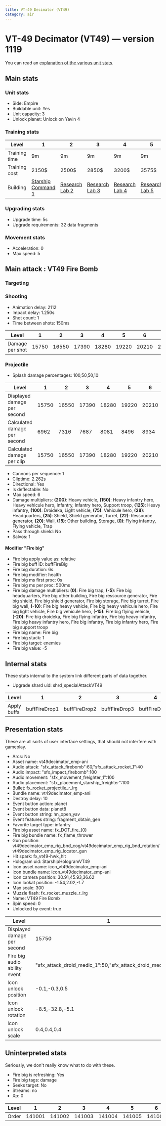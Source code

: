 ```yaml
---
title: VT-49 Decimator (VT49)
category: air
---
```


# VT-49 Decimator (VT49) — version 1119

You can read an [explanation  of the various unit stats](unitexplained.md).

## Main stats

### Unit stats

  * Side: Empire
  * Buildable unit: Yes
  * Unit capacity: 3
  * Unlock planet: Unlock on Yavin 4

### Training stats

|Level        |1                                            |2                                      |3                                      |4                                      |5                                      |6                                      |7                                      |8                                      |9                                      |10                                      |
|-------------|---------------------------------------------|---------------------------------------|---------------------------------------|---------------------------------------|---------------------------------------|---------------------------------------|---------------------------------------|---------------------------------------|---------------------------------------|----------------------------------------|
|Training time|9m                                           |9m                                     |9m                                     |9m                                     |9m                                     |12m                                    |12m                                    |15m                                    |15m                                    |18m                                     |
|Training cost|2150$                                        |2500$                                  |2850$                                  |3200$                                  |3575$                                  |3925$                                  |4275$                                  |4625$                                  |5000$                                  |5350$                                   |
|Building     |[Starship Command 1](empireFleetCommand.html)|[Research Lab 2](empireOffenseLab.html)|[Research Lab 3](empireOffenseLab.html)|[Research Lab 4](empireOffenseLab.html)|[Research Lab 5](empireOffenseLab.html)|[Research Lab 6](empireOffenseLab.html)|[Research Lab 7](empireOffenseLab.html)|[Research Lab 8](empireOffenseLab.html)|[Research Lab 9](empireOffenseLab.html)|[Research Lab 10](empireOffenseLab.html)|


### Upgrading stats

  * Upgrade time: 5s
  * Upgrade requirements: 32 data fragments

### Movement stats

  * Acceleration: 0
  * Max speed: 5

## Main attack : VT49 Fire Bomb

### Targeting


### Shooting

  * Animation delay: 2112
  * Impact delay: 1.250s
  * Shot count: 1
  * Time between shots: 150ms

|Level          |1    |2    |3    |4    |5    |6    |7    |8    |9    |10   |
|---------------|-----|-----|-----|-----|-----|-----|-----|-----|-----|-----|
|Damage per shot|15750|16550|17390|18280|19220|20210|21260|22370|23540|24780|


### Projectile

  * Splash damage percentages: 100,50,50,10

|Level                       |1    |2    |3    |4    |5    |6    |7    |8    |9    |10   |
|----------------------------|-----|-----|-----|-----|-----|-----|-----|-----|-----|-----|
|Displayed damage per second |15750|16550|17390|18280|19220|20210|21260|22370|23540|24780|
|Calculated damage per second|6962 |7316 |7687 |8081 |8496 |8934 |9398 |9889 |10406|10954|
|Calculated damage per clip  |15750|16550|17390|18280|19220|20210|21260|22370|23540|24780|


  * Cannons per sequence: 1
  * Cliptime: 2.262s
  * Directional: Yes
  * Is deflectable: No
  * Max speed: 6
  * Damage multipliers: **(200)**: Heavy vehicle, **(150)**: Heavy infantry hero, Heavy vehicule hero, Infantry, Infantry hero, Support troop, **(125)**: Heavy infantry, **(100)**: Droideka, Light vehicle, **(75)**: Vehicule hero, **(28)**: Headquarters, **(25)**: Shield, Shield generator, Turret, **(22)**: Ressource generator, **(20)**: Wall, **(15)**: Other building, Storage, **(0)**: Flying infantry, Flying vehicle, Trap
  * Pass through shield: No
  * Salvos: 1

#### Modifier "Fire big"

  * Fire big apply value as: relative
  * Fire big buff ID: buffFireBig
  * Fire big duration: 6s
  * Fire big modifier: health
  * Fire big ms first proc: 0s
  * Fire big ms per proc: 500ms
  * Fire big damage multipliers: **(0)**: Fire big trap, **(-5)**: Fire big headquarters, Fire big other building, Fire big ressource generator, Fire big shield, Fire big shield generator, Fire big storage, Fire big turret, Fire big wall, **(-10)**: Fire big heavy vehicle, Fire big heavy vehicule hero, Fire big light vehicle, Fire big vehicule hero, **(-15)**: Fire big flying vehicle, **(-20)**: Fire big droideka, Fire big flying infantry, Fire big heavy infantry, Fire big heavy infantry hero, Fire big infantry, Fire big infantry hero, Fire big support troop
  * Fire big name: Fire big
  * Fire big stack: 1
  * Fire big target: enemies
  * Fire big value: -5


## Internal stats

These stats internal to the system link different parts of data together.

  * Upgrade shard uid: shrd_specialAttackVT49

|Level      |1            |2            |3            |4            |5            |6            |7            |8            |9            |10            |
|-----------|-------------|-------------|-------------|-------------|-------------|-------------|-------------|-------------|-------------|--------------|
|Apply buffs|buffFireDrop1|buffFireDrop2|buffFireDrop3|buffFireDrop4|buffFireDrop5|buffFireDrop6|buffFireDrop7|buffFireDrop8|buffFireDrop9|buffFireDrop10|


## Presentation stats

These are all sorts of user interface settings, that should not interfere with gameplay.

  * Arcs: No
  * Asset name: vt49decimator_emp-ani
  * Audio attack: "sfx_attack_firebomb":60,"sfx_attack_rocket_1":40
  * Audio impact: "sfx_impact_firebomb":100
  * Audio movement: "sfx_movement_freighter_1":100
  * Audio placement: "sfx_placement_starship_freighter":100
  * Bullet: fx_rocket_projectile_r_lrg
  * Bundle name: vt49decimator_emp-ani
  * Destroy delay: 10
  * Event button action: planet
  * Event button data: planet8
  * Event button string: hn_open_yav
  * Event features string: fragment_obtain_gen
  * Favorite target type: infantry
  * Fire big asset name: fx_DOT_fire_{0}
  * Fire big bundle name: fx_flame_thrower
  * Gun position: vt49decimator_emp_rig_bnd_cog/vt49decimator_emp_rig_bnd_rotation/vt49decimator_emp_rig_locator_gun
  * Hit spark: fx_vt49-hwk_hit
  * Hologram uid: StarshipHologramVT49
  * Icon asset name: icon_vt49decimator_emp-ani
  * Icon bundle name: icon_vt49decimator_emp-ani
  * Icon camera position: 30.91,45.93,36.62
  * Icon lookat position: -1.54,2.02,-1.7
  * Max scale: 300
  * Muzzle flash: fx_rocket_muzzle_r_lrg
  * Name: VT49 Fire Bomb
  * Spin speed: 0
  * Unlocked by event: true

|Level                       |1                                                          |2                                                          |3                                                          |4                                                          |5                                                          |6                                                          |7                                                          |8                                                          |9                                                          |10                                                         |
|----------------------------|-----------------------------------------------------------|-----------------------------------------------------------|-----------------------------------------------------------|-----------------------------------------------------------|-----------------------------------------------------------|-----------------------------------------------------------|-----------------------------------------------------------|-----------------------------------------------------------|-----------------------------------------------------------|-----------------------------------------------------------|
|Displayed damage per second |15750                                                      |16550                                                      |17390                                                      |18280                                                      |19220                                                      |20210                                                      |21260                                                      |22370                                                      |23540                                                      |24780                                                      |
|Fire big audio ability event|"sfx_attack_droid_medic_1":50,"sfx_attack_droid_medic_2":50|"sfx_attack_droid_medic_1":50,"sfx_attack_droid_medic_2":50|"sfx_attack_droid_medic_1":50,"sfx_attack_droid_medic_2":50|"sfx_attack_droid_medic_1":50,"sfx_attack_droid_medic_2":50|"sfx_attack_droid_medic_1":50,"sfx_attack_droid_medic_2":50|"sfx_attack_droid_medic_1":50,"sfx_attack_droid_medic_2":50|"sfx_attack_droid_medic_1":50,"sfx_attack_droid_medic_2":50|"sfx_attack_droid_medic_1":50,"sfx_attack_droid_medic_2":50|"sfx_attack_droid_medic_1":50,"sfx_attack_droid_medic_2":50|"sfx_attack_droid_medic_1":50,"sfx_attack_droid_medic_2":51|
|Icon unlock position        |-0.1,-0.3,0.5                                              |(not found)                                                |(not found)                                                |(not found)                                                |(not found)                                                |(not found)                                                |(not found)                                                |(not found)                                                |(not found)                                                |(not found)                                                |
|Icon unlock rotation        |-8.5,-32.8,-5.1                                            |(not found)                                                |(not found)                                                |(not found)                                                |(not found)                                                |(not found)                                                |(not found)                                                |(not found)                                                |(not found)                                                |(not found)                                                |
|Icon unlock scale           |0.4,0.4,0.4                                                |(not found)                                                |(not found)                                                |(not found)                                                |(not found)                                                |(not found)                                                |(not found)                                                |(not found)                                                |(not found)                                                |(not found)                                                |


## Uninterpreted stats

Seriously, we don't really know what to do with these.

  * Fire big is refreshing: Yes
  * Fire big tags: damage
  * Seeks target: No
  * Streams: no
  * Xp: 0

|Level|1     |2     |3     |4     |5     |6     |7     |8     |9     |10    |
|-----|------|------|------|------|------|------|------|------|------|------|
|Order|141001|141002|141003|141004|141005|141006|141007|141008|141009|141010|


